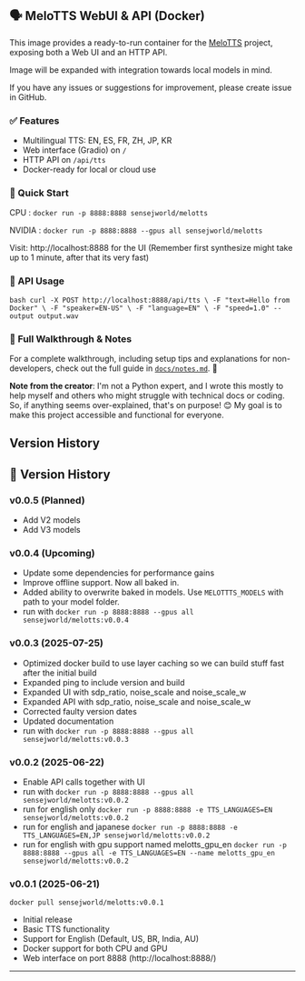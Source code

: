 ## 🗣️ MeloTTS WebUI & API (Docker)
This image provides a ready-to-run container for the [MeloTTS](https://github.com/TheMasterOfDisasters/MeloTTS) project, exposing both a Web UI and an HTTP API.

Image will be expanded with integration towards local models in mind.

If you have any issues or suggestions for improvement, please create issue in GitHub.

### ✅ Features
- Multilingual TTS: EN, ES, FR, ZH, JP, KR
- Web interface (Gradio) on `/`
- HTTP API on `/api/tts`
- Docker-ready for local or cloud use

### 🚀 Quick Start
CPU :
```docker run -p 8888:8888 sensejworld/melotts ```

NVIDIA :
```docker run -p 8888:8888 --gpus all sensejworld/melotts ```

Visit: http://localhost:8888 for the UI  (Remember first synthesize might take up to 1 minute, after that its very fast)

### 📡 API Usage
```bash curl -X POST http://localhost:8888/api/tts \ -F "text=Hello from Docker" \ -F "speaker=EN-US" \ -F "language=EN" \ -F "speed=1.0" --output output.wav ```

### 📘 Full Walkthrough & Notes
For a complete walkthrough, including setup tips and explanations for non-developers, check out the full guide in [`docs/notes.md`](https://github.com/TheMasterOfDisasters/MeloTTS/blob/main/docs/notes.md). 💬

**Note from the creator**: I'm not a Python expert, and I wrote this mostly to help myself and others who might struggle with technical docs or coding. So, if anything seems over-explained, that's on purpose! 😊 My goal is to make this project accessible and functional for everyone.

## Version History

## 📜 Version History

### v0.0.5 (Planned)
- Add V2 models
- Add V3 models

### v0.0.4 (Upcoming)
- Update some dependencies for performance gains
- Improve offline support. Now all baked in.
- Added ability to overwrite baked in models. Use `MELOTTTS_MODELS` with path to your model folder.
- run with `docker run -p 8888:8888 --gpus all sensejworld/melotts:v0.0.4`

### v0.0.3 (2025-07-25)
- Optimized docker build to use layer caching so we can build stuff fast after the initial build
- Expanded ping to include version and build
- Expanded UI with sdp_ratio, noise_scale and noise_scale_w
- Expanded API with sdp_ratio, noise_scale and noise_scale_w
- Corrected faulty version dates
- Updated documentation
- run with `docker run -p 8888:8888 --gpus all sensejworld/melotts:v0.0.3`

### v0.0.2 (2025-06-22)
- Enable API calls together with UI
- run with `docker run -p 8888:8888 --gpus all sensejworld/melotts:v0.0.2`
- run for english only `docker run -p 8888:8888 -e TTS_LANGUAGES=EN sensejworld/melotts:v0.0.2`
- run for english and japanese `docker run -p 8888:8888 -e TTS_LANGUAGES=EN,JP sensejworld/melotts:v0.0.2`
- run for english with gpu support named melotts_gpu_en `docker run -p 8888:8888 --gpus all -e TTS_LANGUAGES=EN --name melotts_gpu_en sensejworld/melotts:v0.0.2`

### v0.0.1 (2025-06-21)
`docker pull sensejworld/melotts:v0.0.1`
- Initial release
- Basic TTS functionality
- Support for English (Default, US, BR, India, AU)
- Docker support for both CPU and GPU
- Web interface on port 8888 (http://localhost:8888/)

---


